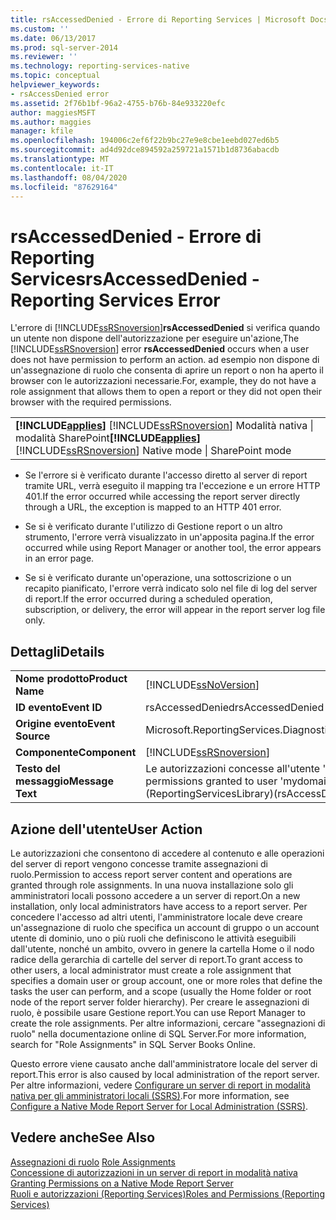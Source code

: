 ```yaml
---
title: rsAccessedDenied - Errore di Reporting Services | Microsoft Docs
ms.custom: ''
ms.date: 06/13/2017
ms.prod: sql-server-2014
ms.reviewer: ''
ms.technology: reporting-services-native
ms.topic: conceptual
helpviewer_keywords:
- rsAccessDenied error
ms.assetid: 2f76b1bf-96a2-4755-b76b-84e933220efc
author: maggiesMSFT
ms.author: maggies
manager: kfile
ms.openlocfilehash: 194006c2ef6f22b9bc27e9e8cbe1eebd027ed6b5
ms.sourcegitcommit: ad4d92dce894592a259721a1571b1d8736abacdb
ms.translationtype: MT
ms.contentlocale: it-IT
ms.lasthandoff: 08/04/2020
ms.locfileid: "87629164"
---
```

# <a name="rsaccesseddenied---reporting-services-error"></a><span data-ttu-id="bded4-102">rsAccessedDenied - Errore di Reporting Services</span><span class="sxs-lookup"><span data-stu-id="bded4-102">rsAccessedDenied - Reporting Services Error</span></span>
  <span data-ttu-id="bded4-103">L'errore di [!INCLUDE[ssRSnoversion](../../includes/ssrsnoversion-md.md)]**rsAccessedDenied** si verifica quando un utente non dispone dell'autorizzazione per eseguire un'azione,</span><span class="sxs-lookup"><span data-stu-id="bded4-103">The [!INCLUDE[ssRSnoversion](../../includes/ssrsnoversion-md.md)] error **rsAccessedDenied** occurs when a user does not have permission to perform an action.</span></span> <span data-ttu-id="bded4-104">ad esempio non dispone di un'assegnazione di ruolo che consenta di aprire un report o non ha aperto il browser con le autorizzazioni necessarie.</span><span class="sxs-lookup"><span data-stu-id="bded4-104">For, example, they do not have a role assignment that allows them to open a report or they did not open their browser with the required permissions.</span></span>  
  
||  
|-|  
|<span data-ttu-id="bded4-105">**[!INCLUDE[applies](../../includes/applies-md.md)]** [!INCLUDE[ssRSnoversion](../../includes/ssrsnoversion-md.md)] Modalità nativa &#124; modalità SharePoint</span><span class="sxs-lookup"><span data-stu-id="bded4-105">**[!INCLUDE[applies](../../includes/applies-md.md)]**  [!INCLUDE[ssRSnoversion](../../includes/ssrsnoversion-md.md)] Native mode &#124; SharePoint mode</span></span>|  
  
-   <span data-ttu-id="bded4-106">Se l'errore si è verificato durante l'accesso diretto al server di report tramite URL, verrà eseguito il mapping tra l'eccezione e un errore HTTP 401.</span><span class="sxs-lookup"><span data-stu-id="bded4-106">If the error occurred while accessing the report server directly through a URL, the exception is mapped to an HTTP 401 error.</span></span>  
  
-   <span data-ttu-id="bded4-107">Se si è verificato durante l'utilizzo di Gestione report o un altro strumento, l'errore verrà visualizzato in un'apposita pagina.</span><span class="sxs-lookup"><span data-stu-id="bded4-107">If the error occurred while using Report Manager or another tool, the error appears in an error page.</span></span>  
  
-   <span data-ttu-id="bded4-108">Se si è verificato durante un'operazione, una sottoscrizione o un recapito pianificato, l'errore verrà indicato solo nel file di log del server di report.</span><span class="sxs-lookup"><span data-stu-id="bded4-108">If the error occurred during a scheduled operation, subscription, or delivery, the error will appear in the report server log file only.</span></span>  
  
## <a name="details"></a><span data-ttu-id="bded4-109">Dettagli</span><span class="sxs-lookup"><span data-stu-id="bded4-109">Details</span></span>  
  
|||  
|-|-|  
|<span data-ttu-id="bded4-110">**Nome prodotto**</span><span class="sxs-lookup"><span data-stu-id="bded4-110">**Product Name**</span></span>|[!INCLUDE[ssNoVersion](../../includes/ssnoversion-md.md)]|  
|<span data-ttu-id="bded4-111">**ID evento**</span><span class="sxs-lookup"><span data-stu-id="bded4-111">**Event ID**</span></span>|<span data-ttu-id="bded4-112">rsAccessedDenied</span><span class="sxs-lookup"><span data-stu-id="bded4-112">rsAccessedDenied</span></span>|  
|<span data-ttu-id="bded4-113">**Origine evento**</span><span class="sxs-lookup"><span data-stu-id="bded4-113">**Event Source**</span></span>|<span data-ttu-id="bded4-114">Microsoft.ReportingServices.Diagnostics.Utilities.ErrorStrings</span><span class="sxs-lookup"><span data-stu-id="bded4-114">Microsoft.ReportingServices.Diagnostics.Utilities.ErrorStrings</span></span>|  
|<span data-ttu-id="bded4-115">**Componente**</span><span class="sxs-lookup"><span data-stu-id="bded4-115">**Component**</span></span>|[!INCLUDE[ssRSnoversion](../../includes/ssrsnoversion-md.md)]|  
|<span data-ttu-id="bded4-116">**Testo del messaggio**</span><span class="sxs-lookup"><span data-stu-id="bded4-116">**Message Text**</span></span>|<span data-ttu-id="bded4-117">Le autorizzazioni concesse all'utente 'mydomain\myAccount' non sono sufficienti per eseguire questa operazione.</span><span class="sxs-lookup"><span data-stu-id="bded4-117">The permissions granted to user 'mydomain\myAccount' are insufficient for performing this operation.</span></span> <span data-ttu-id="bded4-118">(rsAccessDenied) (ReportingServicesLibrary)</span><span class="sxs-lookup"><span data-stu-id="bded4-118">(rsAccessDenied) (ReportingServicesLibrary)</span></span>|  
  
## <a name="user-action"></a><span data-ttu-id="bded4-119">Azione dell'utente</span><span class="sxs-lookup"><span data-stu-id="bded4-119">User Action</span></span>  
 <span data-ttu-id="bded4-120">Le autorizzazioni che consentono di accedere al contenuto e alle operazioni del server di report vengono concesse tramite assegnazioni di ruolo.</span><span class="sxs-lookup"><span data-stu-id="bded4-120">Permission to access report server content and operations are granted through role assignments.</span></span> <span data-ttu-id="bded4-121">In una nuova installazione solo gli amministratori locali possono accedere a un server di report.</span><span class="sxs-lookup"><span data-stu-id="bded4-121">On a new installation, only local administrators have access to a report server.</span></span> <span data-ttu-id="bded4-122">Per concedere l'accesso ad altri utenti, l'amministratore locale deve creare un'assegnazione di ruolo che specifica un account di gruppo o un account utente di dominio, uno o più ruoli che definiscono le attività eseguibili dall'utente, nonché un ambito, ovvero in genere la cartella Home o il nodo radice della gerarchia di cartelle del server di report.</span><span class="sxs-lookup"><span data-stu-id="bded4-122">To grant access to other users, a local administrator must create a role assignment that specifies a domain user or group account, one or more roles that define the tasks the user can perform, and a scope (usually the Home folder or root node of the report server folder hierarchy).</span></span> <span data-ttu-id="bded4-123">Per creare le assegnazioni di ruolo, è possibile usare Gestione report.</span><span class="sxs-lookup"><span data-stu-id="bded4-123">You can use Report Manager to create the role assignments.</span></span> <span data-ttu-id="bded4-124">Per altre informazioni, cercare "assegnazioni di ruolo" nella documentazione online di SQL Server.</span><span class="sxs-lookup"><span data-stu-id="bded4-124">For more information, search for "Role Assignments" in SQL Server Books Online.</span></span>  
  
 <span data-ttu-id="bded4-125">Questo errore viene causato anche dall'amministratore locale del server di report.</span><span class="sxs-lookup"><span data-stu-id="bded4-125">This error is also caused by local administration of the report server.</span></span> <span data-ttu-id="bded4-126">Per altre informazioni, vedere [Configurare un server di report in modalità nativa per gli amministratori locali &#40;SSRS&#41;](../report-server/configure-a-native-mode-report-server-for-local-administration-ssrs.md).</span><span class="sxs-lookup"><span data-stu-id="bded4-126">For more information, see [Configure a Native Mode Report Server for Local Administration &#40;SSRS&#41;](../report-server/configure-a-native-mode-report-server-for-local-administration-ssrs.md).</span></span>  
  
## <a name="see-also"></a><span data-ttu-id="bded4-127">Vedere anche</span><span class="sxs-lookup"><span data-stu-id="bded4-127">See Also</span></span>  
 <span data-ttu-id="bded4-128">[Assegnazioni di ruolo](../security/role-assignments.md) </span><span class="sxs-lookup"><span data-stu-id="bded4-128">[Role Assignments](../security/role-assignments.md) </span></span>  
 <span data-ttu-id="bded4-129">[Concessione di autorizzazioni in un server di report in modalità nativa](../security/granting-permissions-on-a-native-mode-report-server.md) </span><span class="sxs-lookup"><span data-stu-id="bded4-129">[Granting Permissions on a Native Mode Report Server](../security/granting-permissions-on-a-native-mode-report-server.md) </span></span>  
 [<span data-ttu-id="bded4-130">Ruoli e autorizzazioni &#40;Reporting Services&#41;</span><span class="sxs-lookup"><span data-stu-id="bded4-130">Roles and Permissions &#40;Reporting Services&#41;</span></span>](../security/roles-and-permissions-reporting-services.md)  
  
  
